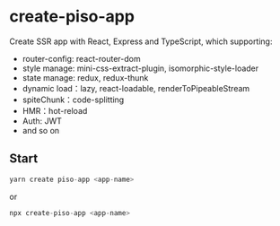 # create-piso-app

Create SSR app with React, Express and TypeScript, which supporting: 

- router-config: react-router-dom
- style manage: mini-css-extract-plugin, isomorphic-style-loader
- state manage: redux, redux-thunk
- dynamic load：lazy, react-loadable, renderToPipeableStream
- spiteChunk：code-splitting
- HMR：hot-reload
- Auth: JWT
- and so on

## Start

```ts
yarn create piso-app <app-name>
```

or

```ts
npx create-piso-app <app-name>
```
